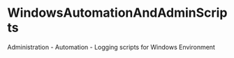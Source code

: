 # WindowsAutomationAndAdminScripts
Administration - Automation - Logging scripts for Windows Environment
